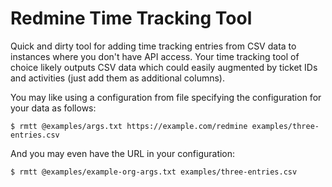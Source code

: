Redmine Time Tracking Tool
==========================

Quick and dirty tool for adding time tracking entries from CSV data to
instances where you don't have API access. Your time tracking tool of choice
likely outputs CSV data which could easily augmented by ticket IDs and
activities (just add them as additional columns).

You may like using a configuration from file specifying the configuration for
your data as follows:
```
$ rmtt @examples/args.txt https://example.com/redmine examples/three-entries.csv
```
And you may even have the URL in your configuration:
```
$ rmtt @examples/example-org-args.txt examples/three-entries.csv
```

